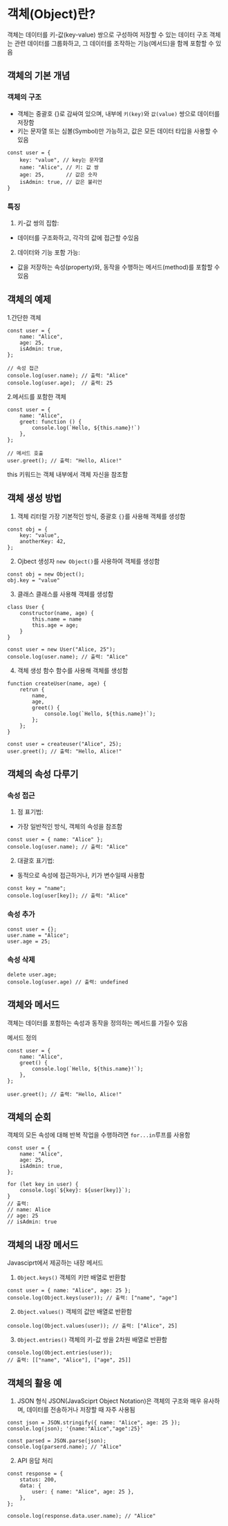 # 객체(Object)란?

객체는 데이터를 키-값(key-value) 쌍으로 구성하여 저장할 수 있는 데이터 구조
객체는 관련 데이터를 그룹화하고, 그 데이터를 조작하는 기능(메서드)을 함께 포함할 수 있음

## 객체의 기본 개념

### 객체의 구조

-   객체는 중괄호 {}로 감싸여 있으며, 내부에 `키(key)`와 `값(value)` 쌍으로 데이터를 저장함
-   키는 문자열 또는 심볼(Symbol)만 가능하고, 값은 모든 데이터 타입을 사용할 수 있음

```
const user = {
    key: "value", // key는 문자열
    name: "Alice", // 키: 값 쌍
    age: 25,       // 값은 숫자
    isAdmin: true, // 값은 불리언
}
```

### 특징

1. 키-값 쌍의 집합:

-   데이터를 구조화하고, 각각의 값에 접근할 수있음

2. 데이터와 기능 포함 가능:

-   값을 저장하는 속성(property)와, 동작을 수행하는 메서드(method)를 포함할 수 있음

## 객체의 예제

1.간단한 객체

```
const user = {
    name: "Alice",
    age: 25,
    isAdmin: true,
};

// 속성 접근
console.log(user.name); // 출력: "Alice"
console.log(user.age);  // 출력: 25
```

2.메서드를 포함한 객체

```
const user = {
    name: "Alice",
    greet: function () {
        console.log(`Hello, ${this.name}!`)
    },
};

// 메서드 호출
user.greet(); // 출력: "Hello, Alice!"
```

this 키워드는 객체 내부에서 객체 자신을 참조함

## 객체 생성 방법

1. 객체 리터럴
   가장 기본적인 방식, 중괄호 `{}`를 사용해 객체를 생성함

```
const obj = {
    key: "value",
    anotherKey: 42,
};
```

2. Ojbect 생성자
   `new Object()`를 사용하여 객체를 생성함

```
const obj = new Object();
obj.key = "value"
```

3. 클래스
   클래스를 사용해 객체를 생성함

```
class User {
    constructor(name, age) {
        this.name = name
        this.age = age;
    }
}

const user = new User("Alice, 25");
console.log(user.name); // 출력: "Alice"
```

4. 객체 생성 함수
   함수를 사용해 객체를 생성함

```
function createUser(name, age) {
    retrun {
        name,
        age,
        greet() {
            console.log(`Hello, ${this.name}!`);
        };
    };
}

const user = createuser("Alice", 25);
user.greet(); // 출력: "Hello, Alice!"
```

## 객체의 속성 다루기

### 속성 접근

1. 점 표기법:

-   가장 일반적인 방식, 객체의 속성을 참조함

```
const user = { name: "Alice" };
console.log(user.name); // 출력: "Alice"
```

2. 대괄호 표기법:

-   동적으로 속성에 접근하거나, 키가 변수일때 사용함

```
const key = "name";
console.log(user[key]); // 출력: "Alice"
```

### 속성 추가

```
const user = {};
user.name = "Alice";
user.age = 25;
```

### 속성 삭제

```
delete user.age;
console.log(user.age) // 출력: undefined
```

## 객체와 메서드

객체는 데이터를 포함하는 속성과 동작을 정의하는 메서드를 가질수 있음

메서드 정의

```
const user = {
    name: "Alice",
    greet() {
        console.log(`Hello, ${this.name}!`);
    },
};

user.greet(); // 출력: "Hello, Alice!"
```

## 객체의 순회

객체의 모든 속성에 대해 반복 작업을 수행하려면 `for...in`루프를 사용함

```
const user = {
    name: "Alice",
    age: 25,
    isAdmin: true,
};

for (let key in user) {
    console.log(`${key}: ${user[key]}`);
}
// 출력:
// name: Alice
// age: 25
// isAdmin: true
```

## 객체의 내장 메서드

Javasciprt에서 제공하는 내장 메서드

1. `Object.keys()`
   객체의 키만 배열로 반환함

```
const user = { name: "Alice", age: 25 };
console.log(Object.keys(user)); // 출력: ["name", "age"]
```

2. `Object.values()`
   객체의 값만 배열로 반환함

```
console.log(Object.values(user)); // 출력: ["Alice", 25]
```

3. `Object.entries()`
   객체의 키-값 쌍을 2차원 배열로 반환함

```
console.log(Object.entries(user));
// 출력: [["name", "Alice"], ["age", 25]]
```

## 객체의 활용 예

1. JSON 형식
   JSON(JavaSciprt Object Notation)은 객체의 구조와 매우 유사하며, 데이터를 전송하거나 저장할 때 자주 사용됨

```
const json = JSON.stringify({ name: "Alice", age: 25 });
console.log(json); '{name:"Alice","age":25}'

const parsed = JSON.parse(json);
console.log(parserd.name); // "Alice"
```

2. API 응답 처리

```
const response = {
    status: 200,
    data: {
        user: { name: "Alice", age: 25 },
    },
};

console.log(response.data.user.name); // "Alice"
```
